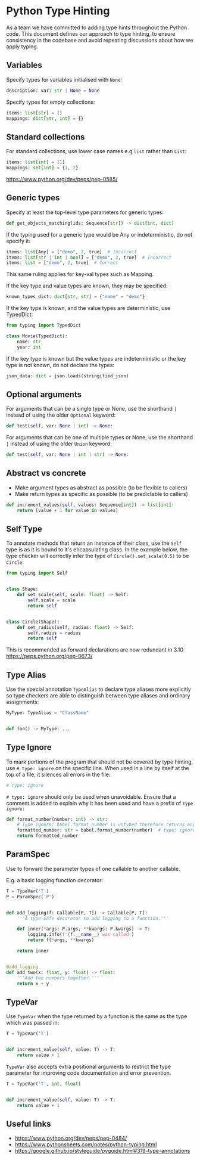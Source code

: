 # Python Type Hinting

As a team we have committed to adding type hints throughout the Python code. This document defines our approach to type hinting, to ensure consistency in the
codebase and avoid repeating discussions about how we apply typing.

## Variables

Specify types for variables initialised with `None`:

```python
description: var: str | None = None
```

Specify types for empty collections:

```python
items: list[str] = []
mappings: dict[str, int] = {}
```

## Standard collections

For standard collections, use lower case names e.g `list` rather than `List`:

```python
items: list[int] = [1]
mappings: set[int] = {1, 2}
```

https://www.python.org/dev/peps/pep-0585/

## Generic types

Specify at least the top-level type parameters for generic types:

```python
def get_objects_matching(ids: Sequence[str]) -> dict[int, dict]
```

If the typing used for a generic type would be Any or indeterministic, do not specify it:

```python
items: list[Any] = ["demo", 2, true]  # Incorrect
items: list[str | int | bool] = ["demo", 2, true]  # Incorrect
items: list = ["demo", 2, true]  # Correct
```

This same ruling applies for key-val types such as Mapping.

If the key type and value types are known, they may be specified:

```python
known_types_dict: dict[str, str] = {"name" = "demo"}
```

If the key type is known, and the value types are deterministic, use TypedDict:

```python
from typing import TypedDict

class Movie(TypedDict):
    name: str
    year: int
```

If the key type is known but the value types are indeterministic or the key type is not known, do not declare the types:

```python
json_data: dict = json.loads(stringified_json)
```

## Optional arguments

For arguments that can be a single type or None, use the shorthand `|` instead of using the older `Optional` keyword:

```python
def test(self, var: None | int) -> None:
```

For arguments that can be one of multiple types or None, use the shorthand `|` instead of using the older `Union` keyword:

```python
def test(self, var: None | int | str) -> None:
```

## Abstract vs concrete

- Make argument types as abstract as possible (to be flexible to callers)
- Make return types as specific as possible (to be predictable to callers)

```python
def increment_values(self, values: Sequence[int]) -> list[int]:
    return [value + 1 for value in values]
```

## Self Type

To annotate methods that return an instance of their class, use the `Self` type is as it is bound to it's encapsulating class. In the example below, the type
checker will correctly infer the type of `Circle().set_scale(0.5)` to be `Circle`:

```python
from typing import Self


class Shape:
    def set_scale(self, scale: float) -> Self:
        self.scale = scale
        return self


class Circle(Shape):
    def set_radius(self, radius: float) -> Self:
        self.radius = radius
        return self
```

This is recommended as forward declarations are now redundant in 3.10
https://peps.python.org/pep-0673/

## Type Alias

Use the special annotation `TypeAlias` to declare type aliases more explicitly so type checkers are able to distinguish between type aliases and ordinary
assignments:

```python
MyType: TypeAlias = "ClassName"


def foo() -> MyType: ...
```

## Type Ignore

To mark portions of the program that should not be covered by type hinting, use `# type: ignore` on the specific line. When used in a line by itself at the top
of a file, it silences all errors in the file:

```python
# type: ignore
```

`# type: ignore` should only be used when unavoidable. Ensure that a comment is added to explain why it has been used and have a prefix of `Type ignore:`

```python
def format_number(number: int) -> str:
    # Type ignore: babel.format_number is untyped therefore returns Any.
    formatted_number: str = babel.format_number(number)  # type: ignore
    return formatted_number
```

## ParamSpec

Use to forward the parameter types of one callable to another callable.

E.g. a basic logging function decorator:

```python
T = TypeVar('T')
P = ParamSpec('P')


def add_logging(f: Callable[P, T]) -> Callable[P, T]:
    '''A type-safe decorator to add logging to a function.'''

    def inner(*args: P.args, **kwargs: P.kwargs) -> T:
        logging.info(f'{f.__name__} was called')
        return f(*args, **kwargs)

    return inner


@add_logging
def add_two(x: float, y: float) -> float:
    '''Add two numbers together.'''
    return x + y
```

## TypeVar

Use `TypeVar` when the type returned by a function is the same as the type which was passed in:

```python
T = TypeVar('T')


def increment_value(self, value: T) -> T:
    return value + 1
```

`TypeVar` also accepts extra positional arguments to restrict the type parameter for improving code documentation and error prevention.

```python
T = TypeVar('T', int, float)


def increment_value(self, value: T) -> T:
    return value + 1
```

## Useful links

- https://www.python.org/dev/peps/pep-0484/
- https://www.pythonsheets.com/notes/python-typing.html
- https://google.github.io/styleguide/pyguide.html#319-type-annotations
